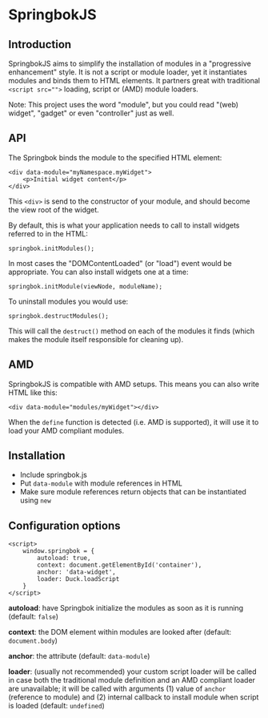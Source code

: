 # SpringbokJS

## Introduction

SpringbokJS aims to simplify the installation of modules in a "progressive enhancement" style. It is not a script or module loader, yet it instantiates modules and binds them to HTML elements. It partners great with traditional `<script src="">` loading, script or (AMD) module loaders.

Note: This project uses the word "module", but you could read "(web) widget", "gadget" or even "controller" just as well.

## API

The Springbok binds the module to the specified HTML element:

	<div data-module="myNamespace.myWidget">
		<p>Initial widget content</p>
	</div>

This `<div>` is send to the constructor of your module, and should become the view root of the widget.

By default, this is what your application needs to call to install widgets referred to in the HTML:

	springbok.initModules();

In most cases the "DOMContentLoaded" (or "load") event would be appropriate. You can also install widgets one at a time:

	springbok.initModule(viewNode, moduleName);

To uninstall modules you would use:

	springbok.destructModules();

This will call the `destruct()` method on each of the modules it finds (which makes the module itself responsible for cleaning up).

## AMD

SpringbokJS is compatible with AMD setups. This means you can also write HTML like this:

	<div data-module="modules/myWidget"></div>

When the `define` function is detected (i.e. AMD is supported), it will use it to load your AMD compliant modules.

## Installation

* Include springbok.js
* Put `data-module` with module references in HTML
* Make sure module references return objects that can be instantiated using `new`

## Configuration options

	<script>
		window.springbok = {
			autoload: true,
			context: document.getElementById('container'),
			anchor: 'data-widget',
			loader: Duck.loadScript
		}
	</script>

**autoload**: have Springbok initialize the modules as soon as it is running (default: `false`)

**context**: the DOM element within modules are looked after (default: `document.body`)

**anchor**: the attribute (default: `data-module`)

**loader**: (usually not recommended) your custom script loader will be called in case both the traditional module definition and an AMD compliant loader are unavailable; it will be called with arguments (1) value of `anchor` (reference to module) and (2) internal callback to install module when script is loaded (default: `undefined`)
